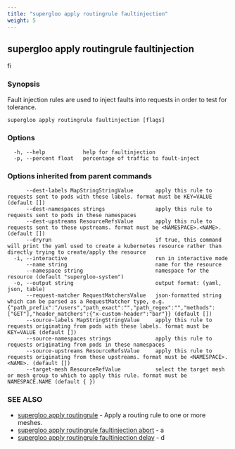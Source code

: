 ```yaml
---
title: "supergloo apply routingrule faultinjection"
weight: 5
---
```

## supergloo apply routingrule faultinjection

fi

### Synopsis

Fault injection rules are used to inject faults into requests in order to test for tolerance.

```
supergloo apply routingrule faultinjection [flags]
```

### Options

```
  -h, --help            help for faultinjection
  -p, --percent float   percentage of traffic to fault-inject
```

### Options inherited from parent commands

```
      --dest-labels MapStringStringValue       apply this rule to requests sent to pods with these labels. format must be KEY=VALUE (default [])
      --dest-namespaces strings                apply this rule to requests sent to pods in these namespaces
      --dest-upstreams ResourceRefsValue       apply this rule to requests sent to these upstreams. format must be <NAMESPACE>.<NAME>. (default [])
      --dryrun                                 if true, this command will print the yaml used to create a kubernetes resource rather than directly trying to create/apply the resource
  -i, --interactive                            run in interactive mode
      --name string                            name for the resource
      --namespace string                       namespace for the resource (default "supergloo-system")
  -o, --output string                          output format: (yaml, json, table)
      --request-matcher RequestMatchersValue   json-formatted string which can be parsed as a RequestMatcher type, e.g. {"path_prefix":"/users","path_exact":"","path_regex":"","methods":["GET"],"header_matchers":{"x-custom-header":"bar"}} (default [])
      --source-labels MapStringStringValue     apply this rule to requests originating from pods with these labels. format must be KEY=VALUE (default [])
      --source-namespaces strings              apply this rule to requests originating from pods in these namespaces
      --source-upstreams ResourceRefsValue     apply this rule to requests originating from these upstreams. format must be <NAMESPACE>.<NAME>. (default [])
      --target-mesh ResourceRefValue           select the target mesh or mesh group to which to apply this rule. format must be NAMESPACE.NAME (default { })
```

### SEE ALSO

* [supergloo apply routingrule](../supergloo_apply_routingrule)	 - Apply a routing rule to one or more meshes.
* [supergloo apply routingrule faultinjection abort](../supergloo_apply_routingrule_faultinjection_abort)	 - a
* [supergloo apply routingrule faultinjection delay](../supergloo_apply_routingrule_faultinjection_delay)	 - d

